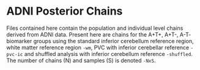 # ADNI Posterior Chains 

Files contained here contain the population and individual level chains derived from ADNI data. Present here are chains for the A+T+, A+T-, A-T- biomarker groups using the standard inferior cerebellum reference region, white matter reference region `-wm`, PVC with inferior cerebellar reference `-pvc-ic` and shuffled analysis with inferior cerebellum reference `-shuffled`. The number of chains (N) and samples (S) is denoted `-NxS`. 